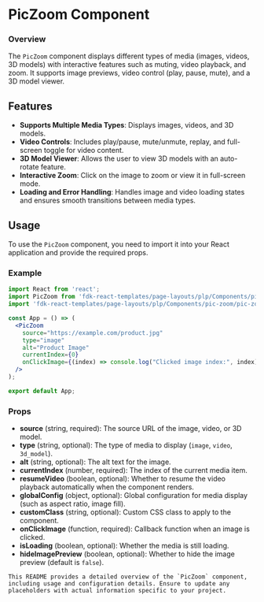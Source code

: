 # PicZoom Component

### Overview
The `PicZoom` component displays different types of media (images, videos, 3D models) with interactive features such as muting, video playback, and zoom. It supports image previews, video control (play, pause, mute), and a 3D model viewer.

## Features
- **Supports Multiple Media Types**: Displays images, videos, and 3D models.
- **Video Controls**: Includes play/pause, mute/unmute, replay, and full-screen toggle for video content.
- **3D Model Viewer**: Allows the user to view 3D models with an auto-rotate feature.
- **Interactive Zoom**: Click on the image to zoom or view it in full-screen mode.
- **Loading and Error Handling**: Handles image and video loading states and ensures smooth transitions between media types.

## Usage
To use the `PicZoom` component, you need to import it into your React application and provide the required props.

### Example
```jsx
import React from 'react';
import PicZoom from 'fdk-react-templates/page-layouts/plp/Components/pic-zoom/pic-zoom';
import 'fdk-react-templates/page-layouts/plp/Components/pic-zoom/pic-zoom.css';

const App = () => (
  <PicZoom
    source="https://example.com/product.jpg"
    type="image"
    alt="Product Image"
    currentIndex={0}
    onClickImage={(index) => console.log("Clicked image index:", index)}
  />
);

export default App;

```


### Props
- **source** (string, required): The source URL of the image, video, or 3D model.
- **type** (string, optional): The type of media to display (`image`, `video`, `3d_model`).
- **alt** (string, optional): The alt text for the image.
- **currentIndex** (number, required): The index of the current media item.
- **resumeVideo** (boolean, optional): Whether to resume the video playback automatically when the component renders.
- **globalConfig** (object, optional): Global configuration for media display (such as aspect ratio, image fill).
- **customClass** (string, optional): Custom CSS class to apply to the component.
- **onClickImage** (function, required): Callback function when an image is clicked.
- **isLoading** (boolean, optional): Whether the media is still loading.
- **hideImagePreview** (boolean, optional): Whether to hide the image preview (default is `false`).

```
This README provides a detailed overview of the `PicZoom` component, including usage and configuration details. Ensure to update any placeholders with actual information specific to your project.

